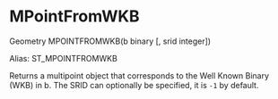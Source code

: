 # MPointFromWKB #

Geometry MPOINTFROMWKB(b binary [, srid integer])

Alias: ST_MPOINTFROMWKB

Returns a multipoint object that corresponds to the Well Known Binary (WKB) in b. The SRID can optionally be specified, it is `-1` by default.
